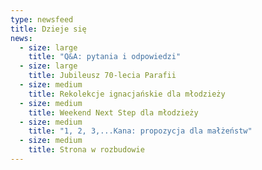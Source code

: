 ```yaml
---
type: newsfeed
title: Dzieje się
news:
  - size: large
    title: "Q&A: pytania i odpowiedzi"
  - size: large
    title: Jubileusz 70-lecia Parafii
  - size: medium
    title: Rekolekcje ignacjańskie dla młodzieży
  - size: medium
    title: Weekend Next Step dla młodzieży
  - size: medium
    title: "1, 2, 3,...Kana: propozycja dla małżeństw"
  - size: medium
    title: Strona w rozbudowie
---
```

